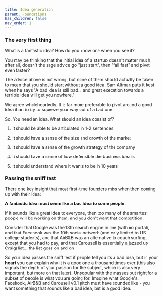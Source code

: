 ```yaml
---
title: Idea generation
parent: Foundations
has_children: false
nav_order: 1
---
```


### The very first thing

What is a fantastic idea? How do you know one when you see it?

You may be thinking that the initial idea of a startup doesn't matter much, after all, doesn't the sage advice go "just start", then "fail fast" and pivot even faster?

The advice above is not wrong, but none of them should actually be taken to mean that you should start without a good idea. Sam Altman puts it best when he says "A bad idea is still bad... and great execution towards a terrible idea will get you nowhere." 

We agree wholeheartedly. It is far more preferable to pivot around a good idea than to try to squeeze your way out of a bad one. 

So. You need an idea. What should an idea consist of?

1. It should be able to be articulated in 1-2 sentences

2. It should have a sense of the size and growth of the market

3. It should have a sense of the growth strategy of the company

4. It should have a sense of how defensible the business idea is

5. It should understand where it wants to be in 10 years

### Passing the sniff test

There one key insight that most first-time founders miss when then coming up with their idea:

**A fantastic idea must seem like a bad idea to some people**. 

If it sounds like a great idea to everyone, then too many of the smartest people will be working on them, and you don't want that competition. 

Consider that Google was the 13th search engine in line (with no portal), and that Facebook was the 10th social network (and only limited to US college students), and that AirB&B was an alternative to couch surfing, except that you had to pay, and that Carousell is essentially a jazzed up Craigslist... the list goes on and on

So your idea passes the sniff test if people tell you its a bad idea, but in your **heart** you can explain why it is a good one a thousand times over (this also signals the depth of your passion for the subject, which is also very important, but more on that later). Unpopular with the masses but right for a subset of people is what you are going for. Imagine what Google's, Facebook, AirB&B and Carousell v0.1 pitch must have sounded like - you want something that sounds like a bad idea, but is a good idea.

